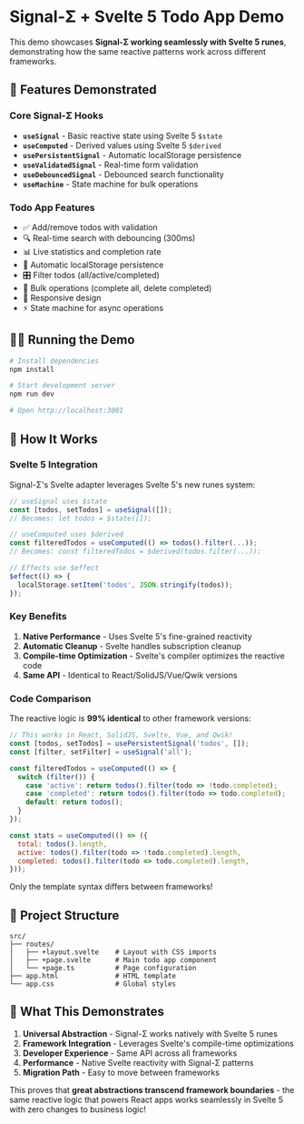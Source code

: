 # Signal-Σ + Svelte 5 Todo App Demo

This demo showcases **Signal-Σ working seamlessly with Svelte 5 runes**, demonstrating how the same reactive patterns work across different frameworks.

## 🚀 Features Demonstrated

### Core Signal-Σ Hooks
- **`useSignal`** - Basic reactive state using Svelte 5 `$state`
- **`useComputed`** - Derived values using Svelte 5 `$derived`
- **`usePersistentSignal`** - Automatic localStorage persistence
- **`useValidatedSignal`** - Real-time form validation
- **`useDebouncedSignal`** - Debounced search functionality
- **`useMachine`** - State machine for bulk operations

### Todo App Features
- ✅ Add/remove todos with validation
- 🔍 Real-time search with debouncing (300ms)
- 📊 Live statistics and completion rate
- 💾 Automatic localStorage persistence
- 🎛️ Filter todos (all/active/completed)
- 🔄 Bulk operations (complete all, delete completed)
- 📱 Responsive design
- ⚡ State machine for async operations

## 🏃‍♂️ Running the Demo

```bash
# Install dependencies
npm install

# Start development server
npm run dev

# Open http://localhost:3001
```

## 🔧 How It Works

### Svelte 5 Integration

Signal-Σ's Svelte adapter leverages Svelte 5's new runes system:

```javascript
// useSignal uses $state
const [todos, setTodos] = useSignal([]);
// Becomes: let todos = $state([]);

// useComputed uses $derived  
const filteredTodos = useComputed(() => todos().filter(...));
// Becomes: const filteredTodos = $derived(todos.filter(...));

// Effects use $effect
$effect(() => {
  localStorage.setItem('todos', JSON.stringify(todos));
});
```

### Key Benefits

1. **Native Performance** - Uses Svelte 5's fine-grained reactivity
2. **Automatic Cleanup** - Svelte handles subscription cleanup
3. **Compile-time Optimization** - Svelte's compiler optimizes the reactive code
4. **Same API** - Identical to React/SolidJS/Vue/Qwik versions

### Code Comparison

The reactive logic is **99% identical** to other framework versions:

```javascript
// This works in React, SolidJS, Svelte, Vue, and Qwik!
const [todos, setTodos] = usePersistentSignal('todos', []);
const [filter, setFilter] = useSignal('all');

const filteredTodos = useComputed(() => {
  switch (filter()) {
    case 'active': return todos().filter(todo => !todo.completed);
    case 'completed': return todos().filter(todo => todo.completed);
    default: return todos();
  }
});

const stats = useComputed(() => ({
  total: todos().length,
  active: todos().filter(todo => !todo.completed).length,
  completed: todos().filter(todo => todo.completed).length,
}));
```

Only the template syntax differs between frameworks!

## 📁 Project Structure

```
src/
├── routes/
│   ├── +layout.svelte    # Layout with CSS imports
│   ├── +page.svelte      # Main todo app component
│   └── +page.ts          # Page configuration
├── app.html              # HTML template
└── app.css               # Global styles
```

## 🎯 What This Demonstrates

1. **Universal Abstraction** - Signal-Σ works natively with Svelte 5 runes
2. **Framework Integration** - Leverages Svelte's compile-time optimizations
3. **Developer Experience** - Same API across all frameworks
4. **Performance** - Native Svelte reactivity with Signal-Σ patterns
5. **Migration Path** - Easy to move between frameworks

This proves that **great abstractions transcend framework boundaries** - the same reactive logic that powers React apps works seamlessly in Svelte 5 with zero changes to business logic!
